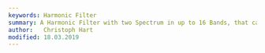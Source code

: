 ```yaml
---
keywords: Harmonic Filter
summary: A Harmonic Filter with two Spectrum in up to 16 Bands, that can be X-Fade modulated
author:   Christoph Hart
modified: 18.03.2019
---
```


